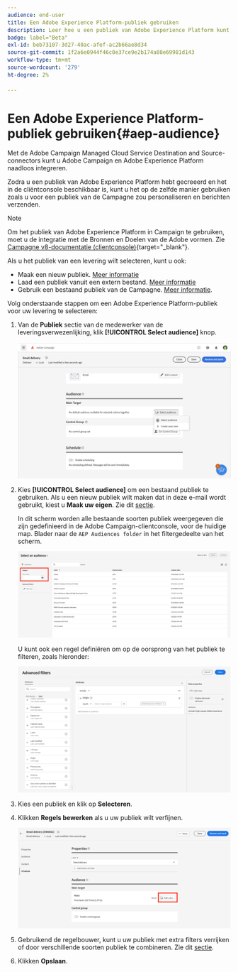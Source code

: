 ```yaml
---
audience: end-user
title: Een Adobe Experience Platform-publiek gebruiken
description: Leer hoe u een publiek van Adobe Experience Platform kunt gebruiken
badge: label="Beta"
exl-id: beb73107-3d27-40ac-afef-ac2b66ae8d34
source-git-commit: 1f2a6e0944f46c0e37ce9e2b174a08e69981d143
workflow-type: tm+mt
source-wordcount: '279'
ht-degree: 2%

---
```


# Een Adobe Experience Platform-publiek gebruiken{#aep-audience}

Met de Adobe Campaign Managed Cloud Service Destination and Source-connectors kunt u Adobe Campaign en Adobe Experience Platform naadloos integreren.

Zodra u een publiek van Adobe Experience Platform hebt gecreeerd en het in de cliëntconsole beschikbaar is, kunt u het op de zelfde manier gebruiken zoals u voor een publiek van de Campagne zou personaliseren en berichten verzenden.

>[!NOTE]
>
>Om het publiek van Adobe Experience Platform in Campaign te gebruiken, moet u de integratie met de Bronnen en Doelen van de Adobe vormen. Zie [Campagne v8-documentatie (clientconsole)](https://experienceleague.adobe.com/docs/campaign/campaign-v8/connect/ac-aep/ac-aep.html){target="_blank"}.

Als u het publiek van een levering wilt selecteren, kunt u ook:

* Maak een nieuw publiek. [Meer informatie](../query/query-modeler-overview.md)
* Laad een publiek vanuit een extern bestand. [Meer informatie](file-audience.md)
* Gebruik een bestaand publiek van de Campagne. [Meer informatie](add-audience.md).

Volg onderstaande stappen om een Adobe Experience Platform-publiek voor uw levering te selecteren:

1. Van de **Publiek** sectie van de medewerker van de leveringsverwezenlijking, klik **[!UICONTROL Select audience]** knop.

   ![](assets/create-audience.png)

1. Kies **[!UICONTROL Select audience]** om een bestaand publiek te gebruiken. Als u een nieuw publiek wilt maken dat in deze e-mail wordt gebruikt, kiest u **Maak uw eigen**. Zie dit [sectie](../query/query-modeler-overview.md).

   In dit scherm worden alle bestaande soorten publiek weergegeven die zijn gedefinieerd in de Adobe Campaign-clientconsole, voor de huidige map. Blader naar de `AEP Audiences folder` in het filtergedeelte van het scherm.

   ![](assets/select-audience-folder.png)

   U kunt ook een regel definiëren om op de oorsprong van het publiek te filteren, zoals hieronder:

   ![](assets/filter-on-aep-audience.png)

1. Kies een publiek en klik op **Selecteren**.

1. Klikken **Regels bewerken** als u uw publiek wilt verfijnen.

   ![](assets/refine-audience.png)

1. Gebruikend de regelbouwer, kunt u uw publiek met extra filters verrijken of door verschillende soorten publiek te combineren. Zie dit [sectie](../query/query-modeler-overview.md).

1. Klikken **Opslaan**.
